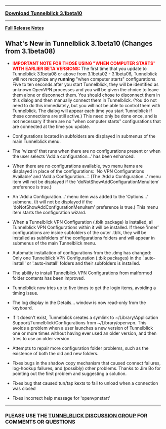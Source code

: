 
---

<font size='3'><b><a href='http://tunnelblick.googlecode.com/files/Tunnelblick_3.1beta10.dmg'>Download Tunnelblick 3.1beta10</a></b></font>

---


**[Full Release Notes](RlsNotes.md)**

## What's New in Tunnelblick 3.1beta10 (Changes from 3.1beta08) ##
  * <font color='red'><b>IMPORTANT NOTE FOR THOSE USING "WHEN COMPUTER STARTS" WITH EARLIER BETA VERSIONS:</b></font> The first time that you update to Tunnelblick 3.1beta08 or above from 3.1beta02 - 3.1beta06, Tunnelblick will not recognize any **running** "when computer starts" configurations. Five to ten seconds after you start Tunnelblick, they will be identified as unknown OpenVPN processes and you will be given the choice to leave them alone or disconnect them. You should chose to disconnect them in this dialog and then manually connect them in Tunnelblick. (You do not need to do this immediately, but you will not be able to control them with Tunnelblick. The dialog will appear each time you start Tunnelblick if these connections are still active.) This need only be done once, and is not necessary if there are no "when computer starts" configurations that are connected at the time you update.



  * Configurations located in subfolders are displayed in submenus of the main Tunnelblick menu.

  * The 'wizard' that runs when there are no configurations present or when the user selects 'Add a configuration…' has been enhanced.

  * When there are no configurations available, two menu items are displayed in place of the configurations:  'No VPN Configurations Available' and 'Add a Configuration…'. (The 'Add a Configuration…' menu item will not be displayed if the 'doNotShowAddConfigurationMenuItem' preference is true.)

  * An 'Add a Configuration…' menu item was added to the 'Options…' submenu. (It will not be displayed if the 'doNotShowAddConfigurationMenuItem' preference is true.) This menu item starts the configuration wizard.

  * When a Tunnelblick VPN Configuration (.tblk package) is installed, all Tunnelblick VPN Configurations within it will be installed. If these 'inner' configurations are inside subfolders of the outer .tblk, they will be installed as subfolders of the configurations folders and will appear in submenus of the main Tunnelblick menu.

  * Automatic installation of configurations from the .dmg has changed: Only one Tunnelblick VPN Configuration (.tblk packages) in the '.auto-install' or '.auto-install' folders and their subfolders is installed.

  * The ability to install Tunnelblick VPN Configurations from malformed folder contents has been improved.

  * Tunnelblick now tries up to five times to get the login items, avoiding a timing issue.

  * The log display in the Details… window is now read-only from the keyboard.

  * If it doesn't exist, Tunnelblick creates a symlink to ~/Library/Application Support/Tunnelblick/Configurations from ~/Library/openvpn. This avoids a problem when a user launches a new version of Tunnelblick one or more times without having ever used an older version, and then tries to use an older version.

  * Attempts to repair more configuration folder problems, such as the existence of both the old and new folders.

  * Fixes bugs in the shadow copy mechanism that caused connect failures, log-hookup failures, and (possibly) other problems. Thanks to Jim Bo for pointing out the first problem and suggesting a solution.

  * Fixes bug that caused tun/tap kexts to fail to unload when a connection was closed

  * Fixes incorrect help message for 'openvpnstart'

---


### PLEASE USE THE [TUNNELBLICK DISCUSSION GROUP](http://groups.google.com/group/tunnelblick-discuss) FOR COMMENTS OR QUESTIONS